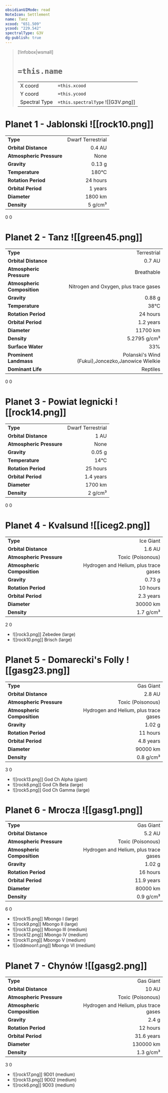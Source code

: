 ```yaml
---
obsidianUIMode: read
NoteIcon: Settlement
name: Tanz
xcood: "651.509"
ycood: "229.542"
spectralType: G3V
dg-publish: true
---
```

> [!infobox|wsmall]
> # `=this.name`
> | | |
> | - | - |
> | X coord | `=this.xcood` |
> | Y coord| `=this.ycood` |
> | Spectral Type | `=this.spectralType` ![[G3V.png]] |

# Planet 1 - Jablonski ![[rock10.png]]
|                             |                           |
| --------------------------- | -------------------------:|
| **Type**                    |             Dwarf Terrestrial |
| **Orbital Distance**        |   0.4 AU |
| **Atmospheric Pressure**    |       None |
| **Gravity**                 |        0.13 g |
| **Temperature**             |    180°C |
| **Rotation Period**         |  24 hours |
| **Orbital Period** | 1 years |
| **Diameter**                |      1800 km | 
| **Density**                 |    5 g/cm³ |



0
0



# Planet 2 - Tanz ![[green45.png]]
|                             |                           |
| --------------------------- | -------------------------:|
| **Type**                    |             Terrestrial |
| **Orbital Distance**        |   0.7 AU |
| **Atmospheric Pressure**    |       Breathable |
| **Atmospheric Composition** |      Nitrogen and Oxygen, plus trace gases |
| **Gravity**                 |        0.88 g |
| **Temperature**             |    38°C |
| **Rotation Period**         |  24 hours |
| **Orbital Period** | 1.2 years |
| **Diameter**                |      11700 km | 
| **Density**                 |    5.2795 g/cm³ |
| **Surface Water**           |           33% | 
| **Prominent Landmass**      |         Polanski's Wind (Fukui),Joncezko,Janowice Wielkie | 
| **Dominant Life**           |         Reptiles |



0
0



# Planet 3 - Powiat legnicki ![[rock14.png]]
|                             |                           |
| --------------------------- | -------------------------:|
| **Type**                    |             Dwarf Terrestrial |
| **Orbital Distance**        |   1 AU |
| **Atmospheric Pressure**    |       None |
| **Gravity**                 |        0.05 g |
| **Temperature**             |    14°C |
| **Rotation Period**         |  25 hours |
| **Orbital Period** | 1.4 years |
| **Diameter**                |      1700 km | 
| **Density**                 |    2 g/cm³ |



0
0



# Planet 4 - Kvalsund ![[iceg2.png]]
|                             |                           |
| --------------------------- | -------------------------:|
| **Type**                    |             Ice Giant |
| **Orbital Distance**        |   1.6 AU |
| **Atmospheric Pressure**    |       Toxic (Poisonous) |
| **Atmospheric Composition** |      Hydrogen and Helium, plus trace gases |
| **Gravity**                 |        0.73 g |
| **Rotation Period**         |  10 hours |
| **Orbital Period** | 2.3 years |
| **Diameter**                |      30000 km | 
| **Density**                 |    1.7 g/cm³ |



2
0

- ![[rock3.png]] Zebedee (large)
- ![[rock10.png]] Brisch (large)


# Planet 5 - Domarecki's Folly ![[gasg23.png]]
|                             |                           |
| --------------------------- | -------------------------:|
| **Type**                    |             Gas Giant |
| **Orbital Distance**        |   2.8 AU |
| **Atmospheric Pressure**    |       Toxic (Poisonous) |
| **Atmospheric Composition** |      Hydrogen and Helium, plus trace gases |
| **Gravity**                 |        1.02 g |
| **Rotation Period**         |  11 hours |
| **Orbital Period** | 4.8 years |
| **Diameter**                |      90000 km | 
| **Density**                 |    0.8 g/cm³ |



3
0

- ![[rock13.png]] God Ch Alpha (giant)
- ![[rock8.png]] God Ch Beta (large)
- ![[rock5.png]] God Ch Gamma (large)


# Planet 6 - Mrocza ![[gasg1.png]]
|                             |                           |
| --------------------------- | -------------------------:|
| **Type**                    |             Gas Giant |
| **Orbital Distance**        |   5.2 AU |
| **Atmospheric Pressure**    |       Toxic (Poisonous) |
| **Atmospheric Composition** |      Hydrogen and Helium, plus trace gases |
| **Gravity**                 |        1.02 g |
| **Rotation Period**         |  16 hours |
| **Orbital Period** | 11.9 years |
| **Diameter**                |      80000 km | 
| **Density**                 |    0.9 g/cm³ |



6
0

- ![[rock15.png]] Mbongo I (large)
- ![[rock9.png]] Mbongo II (large)
- ![[rock13.png]] Mbongo III (medium)
- ![[rock12.png]] Mbongo IV (medium)
- ![[rock11.png]] Mbongo V (medium)
- ![[oddmoon1.png]] Mbongo VI (medium)


# Planet 7 - Chynów ![[gasg2.png]]
|                             |                           |
| --------------------------- | -------------------------:|
| **Type**                    |             Gas Giant |
| **Orbital Distance**        |   10 AU |
| **Atmospheric Pressure**    |       Toxic (Poisonous) |
| **Atmospheric Composition** |      Hydrogen and Helium, plus trace gases |
| **Gravity**                 |        2.4 g |
| **Rotation Period**         |  12 hours |
| **Orbital Period** | 31.6 years |
| **Diameter**                |      130000 km | 
| **Density**                 |    1.3 g/cm³ |



3
0

- ![[rock17.png]] 9D01 (medium)
- ![[rock13.png]] 9D02 (medium)
- ![[rock6.png]] 9D03 (medium)


